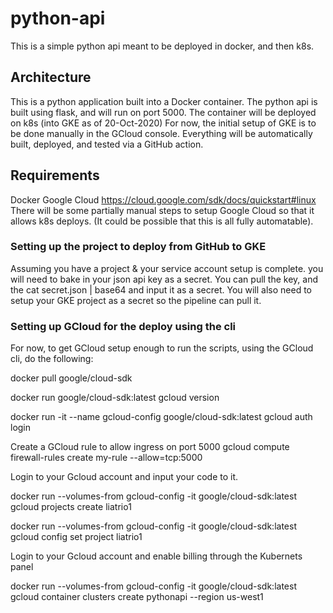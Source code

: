 # python-api
This is a simple python api meant to be deployed in docker, and then k8s.

## Architecture
This is a python application built into a Docker container. 
The python api is built using flask, and will run on port 5000.
The container will be deployed on k8s (into GKE as of 20-Oct-2020)
For now, the initial setup of GKE is to be done manually in the GCloud console.
Everything will be automatically built, deployed, and tested via a GitHub action.

## Requirements
Docker
Google Cloud https://cloud.google.com/sdk/docs/quickstart#linux
There will be some partially manual steps to setup Google Cloud so that it allows k8s deploys.
(It could be possible that this is all fully automatable).

### Setting up the project to deploy from GitHub to GKE
Assuming you have a project & your service account setup is complete.
you will need to bake in your json api key as a secret. You can pull the key, and the cat secret.json | base64 and input it as a secret.
You will also need to setup your GKE project as a secret so the pipeline can pull it.

### Setting up GCloud for the deploy using the cli
For now, to get GCloud setup enough to run the scripts, using the GCloud cli, do the following:


docker pull google/cloud-sdk

docker run google/cloud-sdk:latest gcloud version

docker run -it --name gcloud-config google/cloud-sdk:latest gcloud auth login

Create a GCloud rule to allow ingress on port 5000
gcloud compute firewall-rules create my-rule --allow=tcp:5000

Login to your Gcloud account and input your code to it.

docker run --volumes-from gcloud-config -it google/cloud-sdk:latest gcloud projects create liatrio1

docker run --volumes-from gcloud-config -it google/cloud-sdk:latest gcloud config set project liatrio1

Login to your Gcloud account and enable billing through the Kubernets panel

docker run --volumes-from gcloud-config -it google/cloud-sdk:latest gcloud container clusters create pythonapi --region us-west1
